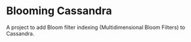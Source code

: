 # Blooming Cassandra
A project to add Bloom filter indexing (Multidimensional Bloom Filters) to Cassandra.

